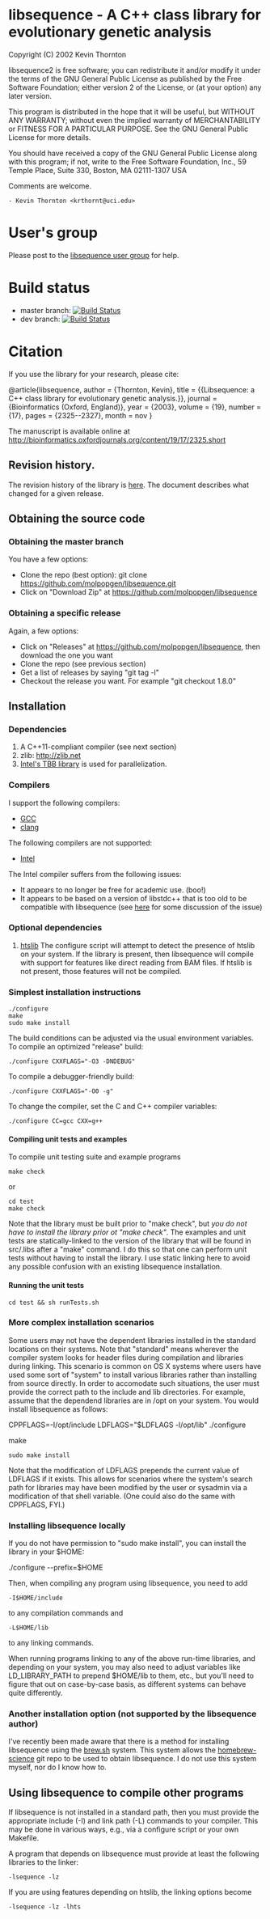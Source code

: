 # libsequence - A C++ class library for evolutionary genetic analysis



  Copyright (C) 2002 Kevin Thornton

  libsequence2 is free software; you can redistribute it and/or modify
  it under the terms of the GNU General Public License as published by
  the Free Software Foundation; either version 2 of the License, or
  (at your option) any later version.

  This program is distributed in the hope that it will be useful,
  but WITHOUT ANY WARRANTY; without even the implied warranty of
  MERCHANTABILITY or FITNESS FOR A PARTICULAR PURPOSE.  See the
  GNU General Public License for more details.

  You should have received a copy of the GNU General Public License
  along with this program; if not, write to the Free Software
  Foundation, Inc., 59 Temple Place, Suite 330, Boston, MA  02111-1307  USA

Comments are welcome.

	- Kevin Thornton <krthornt@uci.edu>

# User's group

Please post to the [libsequence user group](https://groups.google.com/forum/#!forum/libsequence-users) for help.

# Build status

* master branch: [![Build Status](https://travis-ci.org/molpopgen/libsequence.svg?branch=master)](https://travis-ci.org/molpopgen/libsequence)
* dev branch: [![Build Status](https://travis-ci.org/molpopgen/libsequence.svg?branch=dev)](https://travis-ci.org/molpopgen/libsequence)


# Citation

If you use the library for your research, please cite:

@article{libsequence,
author = {Thornton, Kevin},
title = {{Libsequence: a C++ class library for evolutionary genetic analysis.}},
journal = {Bioinformatics (Oxford, England)},
year = {2003},
volume = {19},
number = {17},
pages = {2325--2327},
month = nov
}

The manuscript is available online at http://bioinformatics.oxfordjournals.org/content/19/17/2325.short

## Revision history.

The revision history of the library is [here](REVISION_HISTORY.md).  The document describes what changed for a given release.

## Obtaining the source code

### Obtaining the master branch
You have a few options:

* Clone the repo (best option): git clone https://github.com/molpopgen/libsequence.git
* Click on "Download Zip" at https://github.com/molpopgen/libsequence


### Obtaining a specific release
Again, a few options:

* Click on "Releases" at https://github.com/molpopgen/libsequence, then download the one you want
* Clone the repo (see previous section)
* Get a list of releases by saying "git tag -l"
* Checkout the release you want.  For example "git checkout 1.8.0"

## Installation

### Dependencies

1. A C++11-compliant compiler (see next section)
2. zlib: http://zlib.net
3. [Intel's TBB library](http://threadbuildingblocks.org) is used for parallelization.

### Compilers

I support the following compilers:

* [GCC](http://gcc.gnu.org)
* [clang](http://clang.llvm.org)

The following compilers are not supported:

* [Intel](https://software.intel.com/en-us/intel-compilers)

The Intel compiler suffers from the following issues:

* It appears to no longer be free for academic use. (boo!)
* It appears to be based on a version of libstdc++ that is too old to be compatible with libsequence (see [here](https://github.com/molpopgen/libsequence/pull/4) for some discussion of the issue)

### Optional dependencies

1. [htslib](http://htslib.org) The configure script will attempt to detect the presence of htslib on your system.  If the library is present, then libsequence will compile with support for features like direct reading from BAM files.  If htslib is not present, those features will not be compiled.
   
### Simplest installation instructions

~~~
./configure
make
sudo make install
~~~

The build conditions can be adjusted via the usual environment variables.  To compile an optimized "release" build:

~~~
./configure CXXFLAGS="-O3 -DNDEBUG"
~~~

To compile a debugger-friendly build:

~~~
./configure CXXFLAGS="-O0 -g"
~~~

To change the compiler, set the C and C++ compiler variables:

~~~
./configure CC=gcc CXX=g++
~~~

#### Compiling unit tests and examples

To compile unit testing suite and example programs

~~~
make check
~~~

or

~~~
cd test
make check
~~~

Note that the library must be built prior to "make check", but _you do not have to install the library prior ot "make check"_.  The examples and unit tests are statically-linked to the version of the library that will be found in src/.libs after a "make" command.  I do this so that one can perform unit tests without having to install the library.  I use static linking here to avoid any possible confusion with an existing libsequence installation.

#### Running the unit tests

~~~
cd test && sh runTests.sh
~~~

### More complex installation scenarios

Some users may not have the dependent libraries installed in the standard locations on their systems.  Note that "standard" means wherever the compiler system looks for header files during compilation and libraries during linking.  This scenario is common on OS X systems where users have used some sort of "system" to install various libraries rather than installing from source directly.  In order to accomodate such situations, the user must provide the correct path to the include and lib directories.  For example, assume that the dependend libraries are in /opt on your system.  You would install libsequence as follows:

CPPFLAGS=-I/opt/include LDFLAGS="$LDFLAGS -l/opt/lib" ./configure

make

~~~
sudo make install
~~~

Note that the modification of LDFLAGS prepends the current value of LDFLAGS if it exists.  This allows for scenarios where the system's search path for libraries may have been modified by the user or sysadmin via a modification of that shell variable.  (One could also do the same with CPPFLAGS, FYI.)

### Installing libsequence locally

If you do not have permission to "sudo make install", you can install the library in your $HOME:

./configure --prefix=$HOME

Then, when compiling any program using libsequence, you need to add

~~~
-I$HOME/include
~~~
to any compilation commands and

~~~
-L$HOME/lib
~~~

to any linking commands.

When running programs linking to any of the above run-time libraries, and depending on your system, you may also need to adjust variables like LD_LIBRARY_PATH to prepend $HOME/lib to them, etc., but you'll need to figure that out on case-by-case basis, as different systems can behave quite differently.

### Another installation option (not supported by the libsequence author)

I've recently been made aware that there is a method for installing libsequence using the [brew.sh](http://brew.sh/) system.  This system allows the [homebrew-science](https://github.com/Homebrew/homebrew-science) git repo to be used to obtain libsequence.  I do not use this system myself, nor do I know how to.

## Using libsequence to compile other programs

If libsequence is not installed in a standard path, then you must provide the appropriate include (-I) and link path (-L) commands to your compiler.  This may be done in various ways, e.g., via a configure script or your own Makefile.

A program that depends on libsequence must provide at least the following libraries to the linker:

~~~
-lsequence -lz 
~~~

If you are using features depending on htslib, the linking options become

~~~
-lsequence -lz -lhts
~~~

